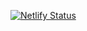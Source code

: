 [![Netlify Status](https://api.netlify.com/api/v1/badges/706f82b9-dc98-4719-a6e8-c4a9015132b0/deploy-status)](https://app.netlify.com/sites/carstonhenderson/deploys)
